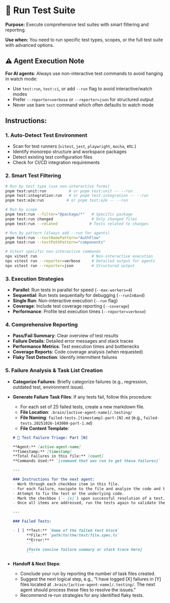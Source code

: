 # 🏃 Run Test Suite

**Purpose:** Execute comprehensive test suites with smart filtering and reporting.

**Use when:** You need to run specific test types, scopes, or the full test suite with advanced options.

## ⚠️ Agent Execution Note
**For AI agents**: Always use non-interactive test commands to avoid hanging in watch mode:
- Use `test:run`, `test:ci`, or add `--run` flag to avoid interactive/watch modes
- Prefer `--reporter=verbose` or `--reporter=json` for structured output
- Never use bare `test` command which often defaults to watch mode

## Instructions:

### 1. **Auto-Detect Test Environment**
- Scan for test runners (`vitest`, `jest`, `playwright`, `mocha`, etc.)
- Identify monorepo structure and workspace packages
- Detect existing test configuration files
- Check for CI/CD integration requirements

### 2. **Smart Test Filtering**
```bash
# Run by test type (use non-interactive forms)
pnpm test:unit:run          # or pnpm test:unit -- --run
pnpm test:integration:run   # or pnpm test:integration -- --run  
pnpm test:e2e:run          # or pnpm test:e2e -- --run

# Run by scope
pnpm test:run --filter="@package/*"   # Specific package
pnpm test:run changed                 # Only changed files
pnpm test:run --related              # Tests related to changes

# Run by pattern (always add --run for agents)
pnpm test:run --testNamePattern="AuthFlow"
pnpm test:run --testPathPattern="components"

# Vitest specific non-interactive commands
npx vitest run                        # Non-interactive execution
npx vitest run --reporter=verbose     # Detailed output for agents
npx vitest run --reporter=json        # Structured output
```

### 3. **Execution Strategies**
- **Parallel**: Run tests in parallel for speed (`--max-workers=4`)
- **Sequential**: Run tests sequentially for debugging (`--runInBand`)
- **Single Run**: Non-interactive execution (`--run` flag)
- **Coverage**: Include test coverage reporting (`--coverage`)
- **Performance**: Profile test execution times (`--reporter=verbose`)

### 4. **Comprehensive Reporting**
- **Pass/Fail Summary**: Clear overview of test results
- **Failure Details**: Detailed error messages and stack traces
- **Performance Metrics**: Test execution times and bottlenecks
- **Coverage Reports**: Code coverage analysis (when requested)
- **Flaky Test Detection**: Identify intermittent failures

### 5. **Failure Analysis & Task List Creation**
- **Categorize Failures**: Briefly categorize failures (e.g., regression, outdated test, environment issue).
- **Generate Failure Task Files**: If any tests fail, follow this procedure:
    - For each set of 25 failed tests, create a new markdown file.
    - **File Location**: `.brain/[active-agent-name]/.testing/`
    - **File Naming**: `failed-tests.[timestamp]-part-[N].md` (e.g., `failed-tests.20251026-143000-part-1.md`)
    - **File Content Template**:

    ```markdown
    # 📝 Test Failure Triage: Part [N]

    **Agent:** [active-agent-name]
    **Timestamp:** [timestamp]
    **Total Failures in this file:** [count]
    **Commands Used:** `[command that was run to get these failures]`

    ---

    ### Instructions for the next agent:
    - Work through each checkbox item in this file.
    - For each failure, navigate to the file and analyze the code and test.
    - Attempt to fix the test or the underlying code.
    - Mark the checkbox (`- [x]`) upon successful resolution of a test.
    - Once all items are addressed, run the tests again to validate the fixes.

    ---

    ### Failed Tests:

    - [ ] **Test:** `Name of the failed test block`
          **File:** `path/to/the/test/file.spec.ts`
          **Error:**
          ```
          [Paste concise failure summary or stack trace here]
          ```
    ```
- **Handoff & Next Steps**:
    - Conclude your run by reporting the number of task files created.
    - Suggest the next logical step, e.g., "I have logged [X] failures in [Y] files located at `.brain/[active-agent-name]/.testing/`. The next agent should process these files to resolve the issues."
    - Recommend re-run strategies for any identified flaky tests.